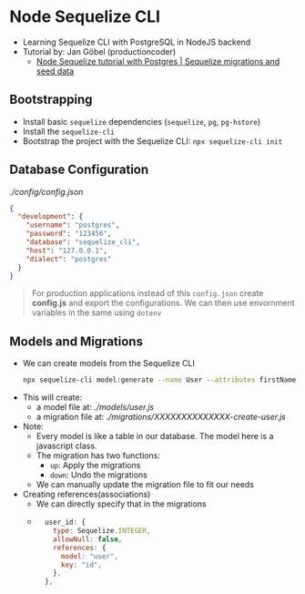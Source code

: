 # Node Sequelize CLI

- Learning Sequelize CLI with PostgreSQL in NodeJS backend
- Tutorial by: Jan Göbel (productioncoder)
  - [Node Sequelize tutorial with Postgres | Sequelize migrations and seed data](https://www.youtube.com/watch?v=Eu-h3iUk45o)

## Bootstrapping

- Install basic `sequelize` dependencies (`sequelize`, `pg`, `pg-hstore`)
- Install the `sequelize-cli`
- Bootstrap the project with the Sequelize CLI: `npx sequelize-cli init`

## Database Configuration

_./config/config.json_

```json
{
  "development": {
    "username": "postgres",
    "password": "123456",
    "database": "sequelize_cli",
    "host": "127.0.0.1",
    "dialect": "postgres"
  }
}
```

> For production applications instead of this `config.json` create **config.js** and export the configurations. We can then use envornment variables in the same using `dotenv`

## Models and Migrations

- We can create models from the Sequelize CLI
  ```bash
  npx sequelize-cli model:generate --name User --attributes firstName:string,lastName:string,email:string
  ```
- This will create:
  - a model file at: _./models/user.js_
  - a migration file at: _./migrations/XXXXXXXXXXXXXX-create-user.js_
- Note:
  - Every model is like a table in our database. The model here is a javascript class.
  - The migration has two functions:
    - `up`: Apply the migrations
    - `down`: Undo the migrations
  - We can manually update the migration file to fit our needs
- Creating references(associations)
  - We can directly specify that in the migrations
  - ```js
      user_id: {
        type: Sequelize.INTEGER,
        allowNull: false,
        references: {
          model: "user",
          key: "id",
        },
      },
    ```
